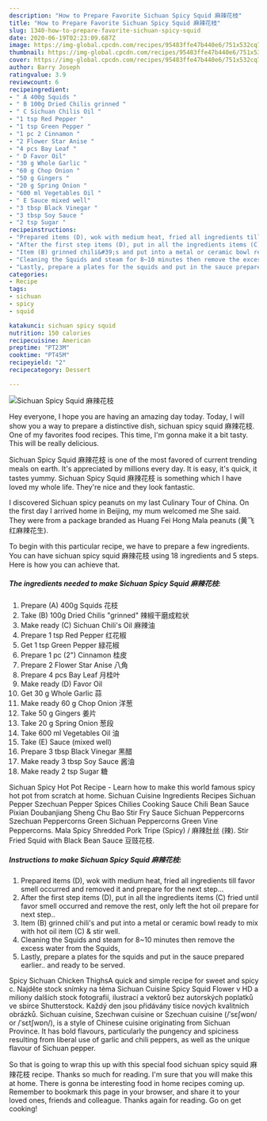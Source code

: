 ```yaml
---
description: "How to Prepare Favorite Sichuan Spicy Squid 麻辣花枝"
title: "How to Prepare Favorite Sichuan Spicy Squid 麻辣花枝"
slug: 1340-how-to-prepare-favorite-sichuan-spicy-squid
date: 2020-06-19T02:23:09.687Z
image: https://img-global.cpcdn.com/recipes/95483ffe47b440e6/751x532cq70/sichuan-spicy-squid-麻辣花枝-recipe-main-photo.jpg
thumbnail: https://img-global.cpcdn.com/recipes/95483ffe47b440e6/751x532cq70/sichuan-spicy-squid-麻辣花枝-recipe-main-photo.jpg
cover: https://img-global.cpcdn.com/recipes/95483ffe47b440e6/751x532cq70/sichuan-spicy-squid-麻辣花枝-recipe-main-photo.jpg
author: Barry Joseph
ratingvalue: 3.9
reviewcount: 6
recipeingredient:
- " A 400g Squids "
- " B 100g Dried Chilis grinned "
- " C Sichuan Chilis Oil "
- "1 tsp Red Pepper "
- "1 tsp Green Pepper "
- "1 pc 2 Cinnamon "
- "2 Flower Star Anise "
- "4 pcs Bay Leaf "
- " D Favor Oil"
- "30 g Whole Garlic "
- "60 g Chop Onion "
- "50 g Gingers "
- "20 g Spring Onion "
- "600 ml Vegetables Oil "
- " E Sauce mixed well"
- "3 tbsp Black Vinegar "
- "3 tbsp Soy Sauce "
- "2 tsp Sugar "
recipeinstructions:
- "Prepared items (D), wok with medium heat, fried all ingredients till favor smell occurred and removed it and prepare for the next step..."
- "After the first step items (D), put in all the ingredients items (C) fried until favor smell occurred and remove the rest, only left the hot oil prepare for next step.."
- "Item (B) grinned chili&#39;s and put into a metal or ceramic bowl ready to mix with hot oil item (C) &amp; stir well."
- "Cleaning the Squids and steam for 8~10 minutes then remove the excess water from the Squids,"
- "Lastly, prepare a plates for the squids and put in the sauce prepared earlier.. and ready to be served."
categories:
- Recipe
tags:
- sichuan
- spicy
- squid

katakunci: sichuan spicy squid 
nutrition: 150 calories
recipecuisine: American
preptime: "PT23M"
cooktime: "PT45M"
recipeyield: "2"
recipecategory: Dessert

---
```



![Sichuan Spicy Squid 麻辣花枝](https://img-global.cpcdn.com/recipes/95483ffe47b440e6/751x532cq70/sichuan-spicy-squid-麻辣花枝-recipe-main-photo.jpg)

Hey everyone, I hope you are having an amazing day today. Today, I will show you a way to prepare a distinctive dish, sichuan spicy squid 麻辣花枝. One of my favorites food recipes. This time, I'm gonna make it a bit tasty. This will be really delicious.

Sichuan Spicy Squid 麻辣花枝 is one of the most favored of current trending meals on earth. It's appreciated by millions every day. It is easy, it's quick, it tastes yummy. Sichuan Spicy Squid 麻辣花枝 is something which I have loved my whole life. They're nice and they look fantastic.

I discovered Sichuan spicy peanuts on my last Culinary Tour of China. On the first day I arrived home in Beijing, my mum welcomed me She said. They were from a package branded as Huang Fei Hong Mala peanuts (黄飞红麻辣花生).


To begin with this particular recipe, we have to prepare a few ingredients. You can have sichuan spicy squid 麻辣花枝 using 18 ingredients and 5 steps. Here is how you can achieve that.

<!--inarticleads1-->

##### The ingredients needed to make Sichuan Spicy Squid 麻辣花枝:

1. Prepare  (A) 400g Squids 花枝
1. Take  (B) 100g Dried Chilis &#34;grinned&#34; 辣椒干磨成粒状
1. Make ready  (C) Sichuan Chili&#39;s Oil 麻辣油
1. Prepare 1 tsp Red Pepper 红花椒
1. Get 1 tsp Green Pepper 緑花椒
1. Prepare 1 pc (2&#34;) Cinnamon 桂皮
1. Prepare 2 Flower Star Anise 八角
1. Prepare 4 pcs Bay Leaf 月桂叶
1. Make ready  (D) Favor Oil
1. Get 30 g Whole Garlic 蒜
1. Make ready 60 g Chop Onion 洋葱
1. Take 50 g Gingers 姜片
1. Take 20 g Spring Onion 葱段
1. Take 600 ml Vegetables Oil 油
1. Take  (E) Sauce (mixed well)
1. Prepare 3 tbsp Black Vinegar 黑醋
1. Make ready 3 tbsp Soy Sauce 酱油
1. Make ready 2 tsp Sugar 糖


Sichuan Spicy Hot Pot Recipe - Learn how to make this world famous spicy hot pot from scratch at home. Sichuan Cuisine Ingredients Recipes Sichuan Pepper Szechuan Pepper Spices Chilies Cooking Sauce Chili Bean Sauce Pixian Doubanjiang Sheng Chu Bao Stir Fry Sauce Sichuan Peppercorns Szechuan Peppercorns Green Sichuan Peppercorns Green Vine Peppercorns. Mala Spicy Shredded Pork Tripe (Spicy) / 麻辣肚丝 (辣). Stir Fried Squid with Black Bean Sauce 豆豉花枝. 

<!--inarticleads2-->

##### Instructions to make Sichuan Spicy Squid 麻辣花枝:

1. Prepared items (D), wok with medium heat, fried all ingredients till favor smell occurred and removed it and prepare for the next step...
1. After the first step items (D), put in all the ingredients items (C) fried until favor smell occurred and remove the rest, only left the hot oil prepare for next step..
1. Item (B) grinned chili&#39;s and put into a metal or ceramic bowl ready to mix with hot oil item (C) &amp; stir well.
1. Cleaning the Squids and steam for 8~10 minutes then remove the excess water from the Squids,
1. Lastly, prepare a plates for the squids and put in the sauce prepared earlier.. and ready to be served.


Spicy Sichuan Chicken ThighsA quick and simple recipe for sweet and spicy c. Najděte stock snímky na téma Sichuan Cuisine Spicy Squid Flower v HD a miliony dalších stock fotografií, ilustrací a vektorů bez autorských poplatků ve sbírce Shutterstock. Každý den jsou přidávány tisíce nových kvalitních obrázků. Sichuan cuisine, Szechwan cuisine or Szechuan cuisine (/ˈsɛʃwɒn/ or /ˈsɛtʃwɒn/), is a style of Chinese cuisine originating from Sichuan Province. It has bold flavours, particularly the pungency and spiciness resulting from liberal use of garlic and chili peppers, as well as the unique flavour of Sichuan pepper. 

So that is going to wrap this up with this special food sichuan spicy squid 麻辣花枝 recipe. Thanks so much for reading. I'm sure that you will make this at home. There is gonna be interesting food in home recipes coming up. Remember to bookmark this page in your browser, and share it to your loved ones, friends and colleague. Thanks again for reading. Go on get cooking!
